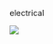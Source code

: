 electrical

<img src="https://github.com/niki9011/web-framework/tree/main/electrical_drive/media/screen_web/Screenshot from 2023-08-08 22-06-33.png">

